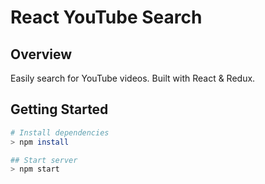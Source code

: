 # React YouTube Search

## Overview

Easily search for YouTube videos. Built with React & Redux.

## Getting Started

```bash
# Install dependencies
> npm install

## Start server
> npm start
```
